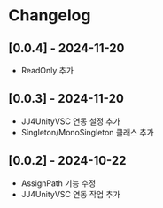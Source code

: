 # Changelog

## [0.0.4] - 2024-11-20

- ReadOnly 추가

## [0.0.3] - 2024-11-20

- JJ4UnityVSC 연동 설정 추가
- Singleton/MonoSingleton 클래스 추가

## [0.0.2] - 2024-10-22

- AssignPath 기능 수정
- JJ4UnityVSC 연동 작업 추가
